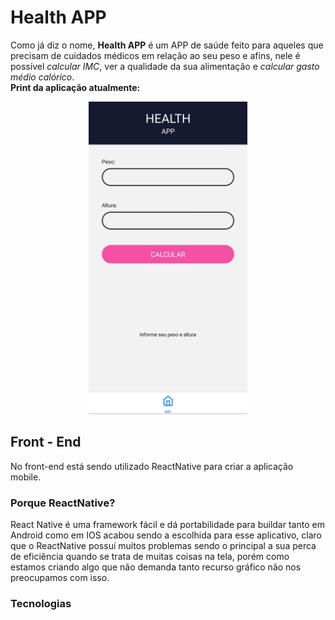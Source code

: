 # Health APP
Como já diz o nome, **Health APP** é um APP de saúde feito para aqueles que precisam de cuidados médicos em relação ao seu peso e afins,
nele é possível *calcular IMC*, ver a qualidade da sua alimentação e *calcular gasto médio calórico*. <br>
**Print da aplicação atualmente:**
<div align="center">
    <img src='image.jpg' height='500'/>
</div>

## Front - End

No front-end está sendo utilizado ReactNative para criar a aplicação mobile.

### Porque ReactNative?

React Native é uma framework fácil e dá portabilidade para buildar tanto em Android como em IOS acabou sendo a escolhida para esse aplicativo, claro que o ReactNative possuí muitos problemas sendo o principal a sua perca de eficiência quando se trata de muitas coisas na tela, porém como estamos criando algo que não demanda tanto recurso gráfico não nos preocupamos com isso.

### Tecnologias